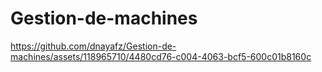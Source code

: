 # Gestion-de-machines

https://github.com/dnayafz/Gestion-de-machines/assets/118965710/4480cd76-c004-4063-bcf5-600c01b8160c


